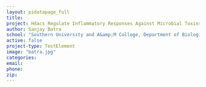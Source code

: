 ```yaml
---
layout: pidatapage_full
title:
project: Hdacs Regulate Inflammatory Responses Against Microbial Toxins &amp; Cse Exposure
author: Sanjay Batra
school: "Southern University and A&amp;M College, Department of Biological Science"
active: false
project-type: TestElement
image: "batra.jpg"
categories:
email:
phone:
zip:
---
```

